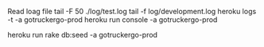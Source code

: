 Read loag file
tail -F 50  ./log/test.log
tail -f log/development.log
heroku logs -t -a gotruckergo-prod
heroku run console -a gotruckergo-prod

heroku run rake db:seed -a gotruckergo-prod
